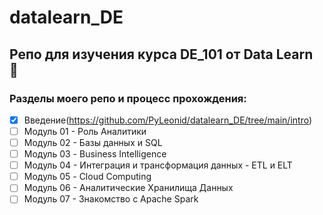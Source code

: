 # datalearn_DE
## Репо для изучения курса DE_101 от Data Learn :metal:

### Разделы моего репо и процесс прохождения:
- [X] Введение(https://github.com/PyLeonid/datalearn_DE/tree/main/intro)
- [ ] Модуль 01 - Роль Аналитики
- [ ] Модуль 02 - Базы данных и SQL 
- [ ] Модуль 03 - Business Intelligence
- [ ] Модуль 04 - Интеграция и трансформация данных - ETL и ELT
- [ ] Модуль 05 - Cloud Computing
- [ ] Модуль 06 - Аналитические Хранилища Данных
- [ ] Модуль 07 - Знакомство с Apache Spark
